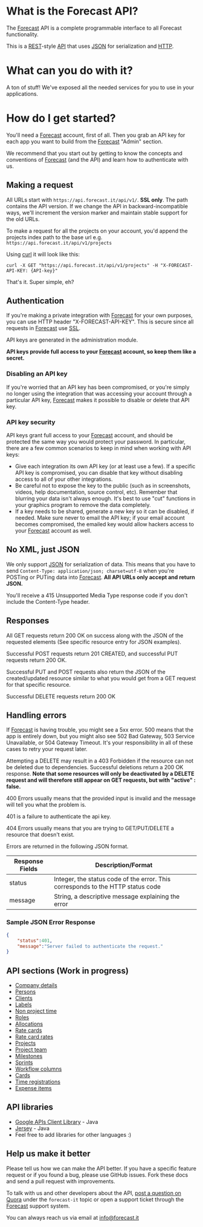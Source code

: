 # What is the Forecast API?

The [Forecast](https://www.forecast.it) API is a complete programmable interface to all Forecast functionality.

This is a [REST](http://en.wikipedia.org/wiki/Representational_state_transfer)-style [API](http://en.wikipedia.org/wiki/Application_programming_interface) that uses [JSON](http://json.org/) for serialization and [HTTP](http://en.wikipedia.org/wiki/Hypertext_Transfer_Protocol).

# What can you do with it?

A ton of stuff! We've exposed all the needed services for you to use in your applications. 

# How do I get started?

You'll need a [Forecast](https://www.forecast.it) account, first of all. Then you grab an API key for each app you want to build from the [Forecast](https://www.forecast.it) "Admin" section.

We recommend that you start out by getting to know the concepts and conventions of [Forecast](https://www.forecast.it) (and the API) and learn how to authenticate with us.

## Making a request

All URLs start with `https://api.forecast.it/api/v1/`. **SSL only**. The path contains the API version. If we change the API in backward-incompatible ways, we'll increment the version marker and maintain stable support for the old URLs.

To make a request for all the projects on your account, you'd append the projects index path to the base url e.g. `https://api.forecast.it/api/v1/projects`

Using [curl](http://curl.haxx.se/) it will look like this:

```shell
curl -X GET "https://api.forecast.it/api/v1/projects" -H "X-FORECAST-API-KEY: {API-key}"
```

That's it. Super simple, eh?

## Authentication

If you're making a private integration with [Forecast](https://www.forecast.it) for your own purposes, you can use HTTP header "X-FORECAST-API-KEY". This is secure since all requests in [Forecast](https://www.forecast.it) use [SSL](http://en.wikipedia.org/wiki/Transport_Layer_Security).

API keys are generated in the administration module.

**API keys provide full access to your [Forecast](https://www.forecast.it) account, so keep them like a secret.**

### Disabling an API key

If you're worried that an API key has been compromised, or you're simply no longer using the integration that was accessing your account through a particular API key, [Forecast](https://www.forecast.it) makes it possible to disable or delete that API key.

### API key security

API keys grant full access to your [Forecast](https://www.forecast.it) account, and should be protected the same way you would protect your password. In particular, there are a few common scenarios to keep in mind when working with API keys:
* Give each integration its own API key (or at least use a few). If a specific API key is compromised, you can disable that key without disabling access to all of your other integrations.
* Be careful not to expose the key to the public (such as in screenshots, videos, help documentation, source control, etc). Remember that blurring your data isn't always enough. It's best to use "cut" functions in your graphics program to remove the data completely.
* If a key needs to be shared, generate a new key so it can be disabled, if needed. Make sure never to email the API key; if your email account becomes compromised, the emailed key would allow hackers access to your [Forecast](https://www.forecast.it) account as well.

## No XML, just JSON

We only support [JSON](http://json.org/) for serialization of data. This means that you have to send `Content-Type: application/json; charset=utf-8` when you're POSTing or PUTing data into [Forecast](https://www.forecast.it). **All API URLs only accept and return JSON.**

You'll receive a 415 Unsupported Media Type response code if you don't include the Content-Type header.

## Responses

All GET requests return 200 OK on success along with the JSON of the requested elements (See specific resource entry for JSON examples).

Successful POST requests return 201 CREATED, and successful PUT requests return 200 OK. 

Successful PUT and POST requests also return the JSON of the created/updated resource similar to what you would get from a GET request for that specific resource.

Successful DELETE requests return 200 OK

## Handling errors

If [Forecast](https://www.forecast.it) is having trouble, you might see a 5xx error. 500 means that the app is entirely down, but you might also see 502 Bad Gateway, 503 Service Unavailable, or 504 Gateway Timeout. It's your responsibility in all of these cases to retry your request later.

Attempting a DELETE may result in a 403 Forbidden if the resource can not be deleted due to dependencies. Successful deletions return a 200 OK response. **Note that some resources will only be deactivated by a DELETE request and will therefore still appear on GET requests, but with "active" : false.**

400 Errors usually means that the provided input is invalid and the message will tell you what the problem is.

401 is a failure to authenticate the api key.

404 Errors usually means that you are trying to GET/PUT/DELETE a resource that doesn't exist.

Errors are returned in the following JSON format.

|Response Fields | Description/Format|
|------------ | -------------|
|status | Integer, the status code of the error. This corresponds to the HTTP status code|
|message | String, a descriptive message explaining the error|

### Sample JSON Error Response
```json
{
    "status":401,
    "message":"Server failed to authenticate the request."
}
```

## API sections (Work in progress)

* [Company details](sections/company.md#company)
* [Persons](sections/persons.md#persons)
* [Clients](sections/clients.md#clients)
* [Labels](sections/labels.md#labels)
* [Non project time](sections/non_project_time.md#non-project-time)
* [Roles](sections/roles.md#roles)
* [Allocations](sections/allocations.md#allocations)
* [Rate cards](sections/rate_cards.md#rate-cards)
* [Rate card rates](sections/rate_card_rates.md#rate-card-rates)
* [Projects](sections/projects.md#projects)
* [Project team](sections/project_team.md#project-team)
* [Milestones](sections/milestones.md#milestones)
* [Sprints](sections/sprints.md#sprints)
* [Workflow columns](sections/workflow_columns.md#workflow-columns)
* [Cards](sections/cards.md#cards)
* [Time registrations](sections/time_registrations.md#time-registrations)
* [Expense items](sections/expense_items.md#expense-items)

## API libraries

* [Google APIs Client Library](https://code.google.com/p/google-api-java-client/) - Java
* [Jersey](https://jersey.java.net/) - Java
* Feel free to add libraries for other languages :) 

## Help us make it better

Please tell us how we can make the API better. If you have a specific feature request or if you found a bug, please use GitHub issues. Fork these docs and send a pull request with improvements.

To talk with us and other developers about the API, [post a question on Quora](http://www.quora.com/Forecast-it) under the `forecast-it` topic or open a support ticket through the [Forecast](https://www.forecast.it) support system.

You can always reach us via email at info@forecast.it
